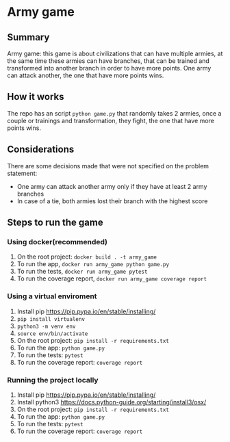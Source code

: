 # Army game

## Summary

Army game: this game is about civilizations that can have multiple armies, at the same time these armies can have branches, that can
be trained and transformed into another branch in order to have more points.
One army can attack another, the one that have more points wins.

## How it works

The repo has an script `python game.py` that randomly takes 2 armies, once a couple or trainings and transformation, they fight,
the one that have more points wins.

## Considerations

There are some decisions made that were not specified on the problem statement:

- One army can attack another army only if they have at least 2 army branches
- In case of a tie, both armies lost their branch with the highest score

## Steps to run the game

### Using docker(recommended)

1. On the root project: `docker build . -t army_game`
2. To run the app, `docker run army_game python game.py`
3. To run the tests, `docker run army_game pytest`
4. To run the coverage report, `docker run army_game coverage report`

### Using a virtual enviroment

1. Install pip https://pip.pypa.io/en/stable/installing/
2. `pip install virtualenv`
3. `python3 -m venv env`
4. `source env/bin/activate`
5. On the root project: `pip install -r requirements.txt`
6. To run the app: `python game.py`
7. To run the tests: `pytest`
8. To run the coverage report: `coverage report`

### Running the project locally

1. Install pip https://pip.pypa.io/en/stable/installing/
2. Install python3 https://docs.python-guide.org/starting/install3/osx/
3. On the root project: `pip install -r requirements.txt`
4. To run the app: `python game.py`
5. To run the tests: `pytest`
6. To run the coverage report: `coverage report`
